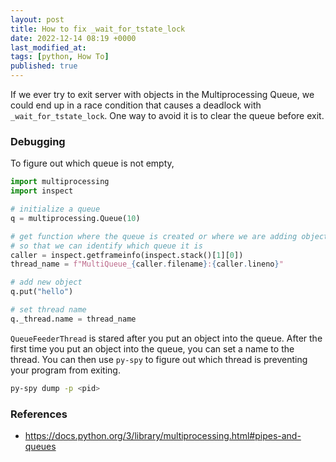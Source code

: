 ```yaml
---
layout: post
title: How to fix _wait_for_tstate_lock
date: 2022-12-14 08:19 +0000
last_modified_at: 
tags: [python, How To]
published: true
---
```


If we ever try to exit server with objects in the Multiprocessing Queue, we could
end up in a race condition that causes a deadlock with `_wait_for_tstate_lock`.
One way to avoid it is to clear the queue before exit.

### Debugging
To figure out which queue is not empty,

```python
import multiprocessing
import inspect

# initialize a queue
q = multiprocessing.Queue(10)

# get function where the queue is created or where we are adding objects to queue
# so that we can identify which queue it is
caller = inspect.getframeinfo(inspect.stack()[1][0])
thread_name = f"MultiQueue_{caller.filename}:{caller.lineno}"

# add new object
q.put("hello")

# set thread name
q._thread.name = thread_name
```

`QueueFeederThread` is stared after you put an object into the queue.
After the first time you put an object into the queue, you can set a name to the thread.
You can then use `py-spy` to figure out which thread is preventing your program from exiting.

```bash
py-spy dump -p <pid>
```

### References

- https://docs.python.org/3/library/multiprocessing.html#pipes-and-queues
